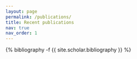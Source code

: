 ```yaml
---
layout: page
permalink: /publications/
title: Recent publications
nav: true
nav_order: 1
---
```

<!-- _pages/publications.md -->
<div class="publications">

{% bibliography -f {{ site.scholar.bibliography }} %}

</div>
